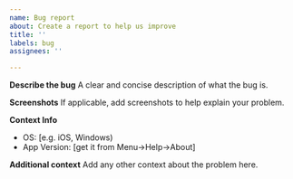 ```yaml
---
name: Bug report
about: Create a report to help us improve
title: ''
labels: bug
assignees: ''

---
```


**Describe the bug**
A clear and concise description of what the bug is.

**Screenshots**
If applicable, add screenshots to help explain your problem.

**Context Info**
- OS: [e.g. iOS, Windows)
- App Version: [get it from Menu->Help->About]

**Additional context**
Add any other context about the problem here.
